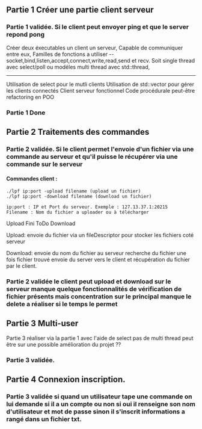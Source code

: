 ## Partie 1 Créer une partie client serveur

### Partie 1 validée. Si le client peut envoyer ping et que le server repond pong

Créer deux éxecutables un client un serveur,
Capable de communiquer entre eux,
Familles de fonctions a utiliser --socket,bind,listen,accept,connect,write,read,send et recv.
Soit single thread avec select/poll ou modéles multi thread avec std::thread,

----------------------------------------------------------------------------------------------------------------------------------------------------

Utilisation de select pour le mutli clients
Utilisation de std::vector pour gérer les clients connectés
Client serveur fonctionnel
Code procédurale peut-être refactoring en POO

### Partie 1 Done

## Partie 2 Traitements des commandes

### Partie 2 validée. Si le client permet l'envoie d'un fichier via une commande au serveur et qu'il puisse le récupérer via une commande sur le serveur 

#### Commandes client :
    ./lpf ip:port -upload filename (upload un fichier)
    ./lpf ip:port -download filename (download un fichier)

    ip:port : IP et Port du serveur. Exemple : 127.13.37.1:20215
    Filename : Nom du fichier a uploader ou à télécharger


Upload Fini ToDo Download

Upload: envoie du fichier via un fileDescriptor pour stocker les fichiers coté serveur

Download: envoie du nom du fichier au serveur recherche du fichier une fois fichier trouvé envoie du server vers le client et récupération du fichier par le client.

### Partie 2 validée le client peut upload et download sur le serveur manque quelque fonctionnalités de vérification de fichier présents mais concentration sur le principal manque le delete a réaliser si le temps le permet

## Partie 3 Multi-user

Partie 3 réaliser via la partie 1 avec l'aide de select pas de multi thread peut être sur une possible amélioration du projet ??

### Partie 3 validée.

## Partie 4 Connexion inscription.

### Partie 3 validée si quand un utilisateur tape une commande on lui demande si il a un compte ou non si oui il renseigne son nom d'utilisateur et mot de passe sinon il s'inscrit informations a rangé dans un fichier txt.




